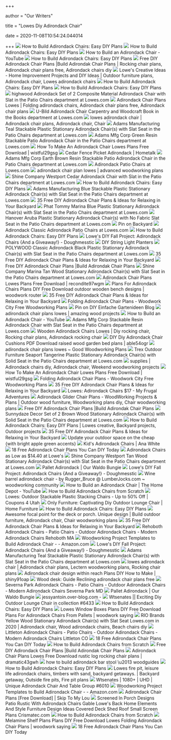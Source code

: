 +++
        
author = "Our Writers"
        
title = "Lowes Diy Adirondack Chair"
        
date = 2020-11-08T10:54:24.044014
        
+++
[ ![](https://lda.lowes.com/is/image/Lowes/ht_how-to-build-adirondack-chairs?scl=1)](https://lda.lowes.com/is/image/Lowes/ht_how-to-build-adirondack-chairs?scl=1) How to Build Adirondack Chairs: Easy DIY Plans
[ ![](https://lda.lowes.com/is/image/Lowes/ht_adirondack-chair-101840005-3?scl=1)](https://lda.lowes.com/is/image/Lowes/ht_adirondack-chair-101840005-3?scl=1) How to Build Adirondack Chairs: Easy DIY Plans
[ ![](https://i.ytimg.com/vi/KBvLFwlrCBY/maxresdefault.jpg)](https://i.ytimg.com/vi/KBvLFwlrCBY/maxresdefault.jpg) How to Build an Adirondack Chair - YouTube
[ ![](http://lda.lowes.com/is/image/Lowes/ht_adirondack-chair-101840012-8)](http://lda.lowes.com/is/image/Lowes/ht_adirondack-chair-101840012-8) How to Build Adirondack Chairs: Easy DIY Plans
[ ![](https://i.pinimg.com/originals/ea/b5/99/eab599bf08ec4195db9f39d4412f1a60.jpg)](https://i.pinimg.com/originals/ea/b5/99/eab599bf08ec4195db9f39d4412f1a60.jpg) Free DIY Adirondack Chair Plans |Build Adirondak Chair Plans | Rocking chair  plans, Adirondack chair plans free, Adirondack chairs diy
[ ![](https://i.pinimg.com/originals/de/04/d5/de04d522b0ff3013d227f3b61e9de091.jpg)](https://i.pinimg.com/originals/de/04/d5/de04d522b0ff3013d227f3b61e9de091.jpg) Lowe's Creative Ideas - Home Improvement Projects and DIY Ideas | Outdoor furniture  plans, Adirondack chair, Lowes adirondack chairs
[ ![](http://lda.lowes.com/is/image/Lowes/ht_adirondack-chair-101840004-1)](http://lda.lowes.com/is/image/Lowes/ht_adirondack-chair-101840004-1) How to Build Adirondack Chairs: Easy DIY Plans
[ ![](http://lda.lowes.com/is/image/Lowes/ht_adirondack-chair-101840010-6)](http://lda.lowes.com/is/image/Lowes/ht_adirondack-chair-101840010-6) How to Build Adirondack Chairs: Easy DIY Plans
[ ![](http://images.lowes.com/product/converted/396683/3966837_05197640.jpg)](http://images.lowes.com/product/converted/396683/3966837_05197640.jpg) highwood Adirondack Set of 2 Composite Material Adirondack Chair with Slat  in the Patio Chairs department at Lowes.com
[ ![](https://i.pinimg.com/originals/b0/69/da/b069da44914ece3ebf7e0792eb255fd0.jpg)](https://i.pinimg.com/originals/b0/69/da/b069da44914ece3ebf7e0792eb255fd0.jpg) Adirondack Chair Plans Lowes | Folding adirondack chairs, Adirondack chair  plans free, Adirondack chair plans
[ ![](http://mobileimages.lowes.com/product/converted/025389/025389000557.jpg)](http://mobileimages.lowes.com/product/converted/025389/025389000557.jpg) U-Bild Adirondack Chair Carpentry and Woodcraft Book in the Books  department at Lowes.com
[ ![](https://i.pinimg.com/originals/57/d7/15/57d7150159e98194048f27dcd38791a2.jpg)](https://i.pinimg.com/originals/57/d7/15/57d7150159e98194048f27dcd38791a2.jpg) lowes adirondack chair | Adirondack chair plans, Adirondack chair, Chair
[ ![](https://mobileimages.lowes.com/product/converted/037063/037063114870xl.jpg)](https://mobileimages.lowes.com/product/converted/037063/037063114870xl.jpg) Adams Manufacturing Teal Stackable Plastic Stationary Adirondack Chair(s)  with Slat Seat in the Patio Chairs department at Lowes.com
[ ![](http://mobileimages.lowes.com/product/converted/037063/037063109807.jpg?size=pdhi)](http://mobileimages.lowes.com/product/converted/037063/037063109807.jpg?size=pdhi) Adams Mfg Corp Green Resin Stackable Patio Adirondack Chair in the Patio  Chairs department at Lowes.com
[ ![](https://danhuxwoodworking.files.wordpress.com/2009/04/chaise12.jpg)](https://danhuxwoodworking.files.wordpress.com/2009/04/chaise12.jpg) How To Make An Adirondack Chair Lowes Plans Free Download | wistful29gsg
[ ![](https://cdn-fastly.hometalk.com/media/iqmdxgaod8n1f89c9vcf5019a4c4f1419.jpg?size=720x845&nocrop=1)](https://cdn-fastly.hometalk.com/media/iqmdxgaod8n1f89c9vcf5019a4c4f1419.jpg?size=720x845&nocrop=1) Cedar Fence Picket Adirondack | Hometalk
[ ![](https://mobileimages.lowes.com/product/converted/037063/037063109821xl.jpg)](https://mobileimages.lowes.com/product/converted/037063/037063109821xl.jpg) Adams Mfg Corp Earth Brown Resin Stackable Patio Adirondack Chair in the  Patio Chairs department at Lowes.com
[ ![](https://mobileimages.lowes.com/product/converted/008110/00811004032207.jpg?size=xl)](https://mobileimages.lowes.com/product/converted/008110/00811004032207.jpg?size=xl) Adirondack Patio Chairs at Lowes.com
[ ![](https://lh6.googleusercontent.com/proxy/Ho9uvx0PyYJ39etMBDR428A5gIV1aPDY2pR5LHINa63U9WHF3z_wVeYvXW1YTPkg1wjOyoEsiR7ZJUZExdytV1A5g1tqGMsLRslC8jyY3xFcaaGPAA=w1200-h630-p-k-no-nu)](https://lh6.googleusercontent.com/proxy/Ho9uvx0PyYJ39etMBDR428A5gIV1aPDY2pR5LHINa63U9WHF3z_wVeYvXW1YTPkg1wjOyoEsiR7ZJUZExdytV1A5g1tqGMsLRslC8jyY3xFcaaGPAA=w1200-h630-p-k-no-nu) adirondack chair plan lowes | advanced woodworking plans
[ ![](http://mobileimages.lowes.com/product/converted/397836/3978361.jpg)](http://mobileimages.lowes.com/product/converted/397836/3978361.jpg) Shine Company Westport Cedar Adirondack Chair with Slat in the Patio Chairs  department at Lowes.com
[ ![](https://lda.lowes.com/is/image/Lowes/ht_adirondack-chair-101840011-7?scl=1)](https://lda.lowes.com/is/image/Lowes/ht_adirondack-chair-101840011-7?scl=1) How to Build Adirondack Chairs: Easy DIY Plans
[ ![](http://mobileimages.lowes.com/product/converted/037063/037063114894.jpg?size=pdhi)](http://mobileimages.lowes.com/product/converted/037063/037063114894.jpg?size=pdhi) Adams Manufacturing Blue Stackable Plastic Stationary Adirondack Chair(s)  with Slat Seat in the Patio Chairs department at Lowes.com
[ ![](https://morningchores.com/wp-content/uploads/2016/08/AC1-1.jpg)](https://morningchores.com/wp-content/uploads/2016/08/AC1-1.jpg) 35 Free DIY Adirondack Chair Plans & Ideas for Relaxing in Your Backyard
[ ![](http://mobileimages.lowes.com/product/converted/817751/817751010857.jpg?size=pdhi)](http://mobileimages.lowes.com/product/converted/817751/817751010857.jpg?size=pdhi) Phat Tommy Marina Blue Plastic Stationary Adirondack Chair(s) with Slat Seat  in the Patio Chairs department at Lowes.com
[ ![](http://mobileimages.lowes.com/product/converted/192487/192487126790.jpg?size=pdhi)](http://mobileimages.lowes.com/product/converted/192487/192487126790.jpg?size=pdhi) Hanover Aruba Plastic Stationary Adirondack Chair(s) with No Fabric Slat  Seat in the Patio Chairs department at Lowes.com
[ ![](https://i.pinimg.com/originals/0d/e8/ae/0de8aed88cdcce03cb0b6d47a17249ce.jpg)](https://i.pinimg.com/originals/0d/e8/ae/0de8aed88cdcce03cb0b6d47a17249ce.jpg) Pin on Backyard
[ ![](https://mobileimages.lowes.com/product/converted/845748/845748043526.jpg?size=xl)](https://mobileimages.lowes.com/product/converted/845748/845748043526.jpg?size=xl) Adirondack Classic Adirondack Patio Chairs at Lowes.com
[ ![](http://lda.lowes.com/is/image/Lowes/ht_adirondack-chair-101840007-4)](http://lda.lowes.com/is/image/Lowes/ht_adirondack-chair-101840007-4) How to Build Adirondack Chairs: Easy DIY Plans
[ ![](https://doughmesstic.com/wp-content/uploads/2012/10/photo16_thumb.jpg)](https://doughmesstic.com/wp-content/uploads/2012/10/photo16_thumb.jpg) Lowe's DIY Fall Project: Adirondack Chairs {And a Giveaway!} - Doughmesstic
[ ![](https://lda.lowes.com/is/image/Lowes/Adirondack-chairs-vintage-bulb-string-lights-DP18-202219-AH?scl=1)](https://lda.lowes.com/is/image/Lowes/Adirondack-chairs-vintage-bulb-string-lights-DP18-202219-AH?scl=1) DIY String Light Planters
[ ![](http://mobileimages.lowes.com/product/converted/845748/845748000505.jpg)](http://mobileimages.lowes.com/product/converted/845748/845748000505.jpg) POLYWOOD Classic Adirondack Black Plastic Stationary Adirondack Chair(s)  with Slat Seat in the Patio Chairs department at Lowes.com
[ ![](https://morningchores.com/wp-content/uploads/2016/08/35-Free-DIY-Adirondack-Chair-Plans.jpg)](https://morningchores.com/wp-content/uploads/2016/08/35-Free-DIY-Adirondack-Chair-Plans.jpg) 35 Free DIY Adirondack Chair Plans & Ideas for Relaxing in Your Backyard
[ ![](http://www.aaadirondackchairs.com/Images/IndxPg/popular_mechanics_adirondack_chair_plan.jpg)](http://www.aaadirondackchairs.com/Images/IndxPg/popular_mechanics_adirondack_chair_plan.jpg) Free DIY Adirondack Chair Plans |Build Adirondak Chair Plans
[ ![](http://mobileimages.lowes.com/product/converted/725786/725786461806.jpg)](http://mobileimages.lowes.com/product/converted/725786/725786461806.jpg) Shine Company Marina Tan Wood Stationary Adirondack Chair(s) with Slat Seat  in the Patio Chairs department at Lowes.com
[ ![](https://cedaradirondack.files.wordpress.com/2011/06/adirondackpatio.jpg?w=457)](https://cedaradirondack.files.wordpress.com/2011/06/adirondackpatio.jpg?w=457) Adirondack Chair Plans Lowes Plans Free Download | recondite97wgm
[ ![](http://www.popularwoodworking.com/wp-content/uploads/diagram3.jpg)](http://www.popularwoodworking.com/wp-content/uploads/diagram3.jpg) Plans For Adirondack Chairs Plans DIY Free Download outdoor wooden bench  designs | woodwork router
[ ![](https://morningchores.com/wp-content/uploads/2016/08/Adirondack-chair-classic.jpg)](https://morningchores.com/wp-content/uploads/2016/08/Adirondack-chair-classic.jpg) 35 Free DIY Adirondack Chair Plans & Ideas for Relaxing in Your Backyard
[ ![](https://www.woodworkcity.com/wordpress/wp-content/uploads/2012/12/folding-adirondack-chair-plans-n.jpg)](https://www.woodworkcity.com/wordpress/wp-content/uploads/2012/12/folding-adirondack-chair-plans-n.jpg) Folding Adirondack Chair Plans - Woodwork City Free Woodworking Plans
[ ![](https://i.pinimg.com/originals/16/9f/62/169f6288cc025b90ca1f48f586f2a41d.jpg)](https://i.pinimg.com/originals/16/9f/62/169f6288cc025b90ca1f48f586f2a41d.jpg) Pin on DIY Einfache Gartenideen Blog
[ ![](https://lh6.googleusercontent.com/proxy/MYguHxcGS6BX-VfY6dfeTb7GdGU8gljhH1iKJPwXvsc5Vm9yBBD4E9-mV42YBqmgyWbfU642EAPvUc0PxJlpVqAdprep6QrnsFowTHXtGjU=s0-d)](https://lh6.googleusercontent.com/proxy/MYguHxcGS6BX-VfY6dfeTb7GdGU8gljhH1iKJPwXvsc5Vm9yBBD4E9-mV42YBqmgyWbfU642EAPvUc0PxJlpVqAdprep6QrnsFowTHXtGjU=s0-d) adirondack chair plans lowes | amazing wood projects
[ ![](https://i.ytimg.com/vi/KBvLFwlrCBY/hqdefault.jpg)](https://i.ytimg.com/vi/KBvLFwlrCBY/hqdefault.jpg) How to Build an Adirondack Chair - YouTube
[ ![](http://mobileimages.lowes.com/product/converted/037063/037063112203.jpg)](http://mobileimages.lowes.com/product/converted/037063/037063112203.jpg) Adams Mfg Corp Stackable Resin Adirondack Chair with Slat Seat in the Patio  Chairs department at Lowes.com
[ ![](https://i.pinimg.com/originals/ac/06/1c/ac061c7c64e73f8f995a6345ca67dc8b.jpg)](https://i.pinimg.com/originals/ac/06/1c/ac061c7c64e73f8f995a6345ca67dc8b.jpg) Wooden Adirondack Chairs Lowes | Diy rocking chair, Rocking chair plans,  Adirondack rocking chair
[ ![](http://thepoelog.files.wordpress.com/2012/08/pillows.jpg)](http://thepoelog.files.wordpress.com/2012/08/pillows.jpg) DIY Diy Adirondack Chair Cushions PDF Download raised wood garden bed plans  | able54ogr
[ ![](http://i.ytimg.com/vi/cUqGJKreeMY/0.jpg)](http://i.ytimg.com/vi/cUqGJKreeMY/0.jpg) adirondack chair plans lowes ~ Good Woodworking Plans
[ ![](https://mobileimages.lowes.com/product/converted/190609/190609183683.jpg?size=lg)](https://mobileimages.lowes.com/product/converted/190609/190609183683.jpg?size=lg) Trex Outdoor Furniture Seaport Tangerine Plastic Stationary Adirondack Chair(s)  with Solid Seat in the Patio Chairs department at Lowes.com
[ ![](https://i.pinimg.com/600x315/1e/e3/39/1ee3391224b1f6759d1e10bbcce4b082.jpg)](https://i.pinimg.com/600x315/1e/e3/39/1ee3391224b1f6759d1e10bbcce4b082.jpg) supplies | Adirondack chairs diy, Adirondack chair, Weekend woodworking  projects
[ ![](https://poietes.files.wordpress.com/2009/03/adirondack-chairs-by-lita-liwag.jpg?w=442)](https://poietes.files.wordpress.com/2009/03/adirondack-chairs-by-lita-liwag.jpg?w=442) How To Make An Adirondack Chair Lowes Plans Free Download | wistful29gsg
[ ![](https://www.woodworkcity.com/wordpress/wp-content/uploads/2012/12/adirondack-chair-folding-6.jpg)](https://www.woodworkcity.com/wordpress/wp-content/uploads/2012/12/adirondack-chair-folding-6.jpg) Folding Adirondack Chair Plans - Woodwork City Free Woodworking Plans
[ ![](https://morningchores.com/wp-content/uploads/2016/08/AC4-1.jpg)](https://morningchores.com/wp-content/uploads/2016/08/AC4-1.jpg) 35 Free DIY Adirondack Chair Plans & Ideas for Relaxing in Your Backyard
[ ![](https://myfrugaladventures.com/wp-content/uploads/2016/02/adirondack-500x322.png)](https://myfrugaladventures.com/wp-content/uploads/2016/02/adirondack-500x322.png) Lowes: Adirondack Chairs $17 - My Frugal Adventures
[ ![](https://i.pinimg.com/originals/78/82/c1/7882c173d8ac8bfa5f7048090ae63776.jpg)](https://i.pinimg.com/originals/78/82/c1/7882c173d8ac8bfa5f7048090ae63776.jpg) Adirondack Glider Chair Plans - WoodWorking Projects & Plans | Outdoor wood  furniture, Woodworking plans diy, Chair woodworking plans
[ ![](http://www.aaadirondackchairs.com/Images/plans/lowes_adirondack_chair_materials_list.jpg)](http://www.aaadirondackchairs.com/Images/plans/lowes_adirondack_chair_materials_list.jpg) Free DIY Adirondack Chair Plans |Build Adirondak Chair Plans
[ ![](http://mobileimages.lowes.com/product/converted/100291/1002919674.jpg?size=pdhi)](http://mobileimages.lowes.com/product/converted/100291/1002919674.jpg?size=pdhi) Sunnydaze Decor Set of 2 Brown Wood Stationary Adirondack Chair(s) with  Solid Seat in the Patio Chairs department at Lowes.com
[ ![](https://i.pinimg.com/originals/6b/c1/9c/6bc19c9fdd67fcc08b8103a64fc6ce95.jpg)](https://i.pinimg.com/originals/6b/c1/9c/6bc19c9fdd67fcc08b8103a64fc6ce95.jpg) How to Build Adirondack Chairs: Easy DIY Plans | Lowes creative, Backyard  projects, Outdoor projects
[ ![](https://morningchores.com/wp-content/uploads/2016/08/AC8.jpg)](https://morningchores.com/wp-content/uploads/2016/08/AC8.jpg) 35 Free DIY Adirondack Chair Plans & Ideas for Relaxing in Your Backyard
[ ![](https://i0.wp.com/i981.photobucket.com/albums/ae292/madiganmadeblog/2-deck-apple-green-adirondack-chairs-white-outdoor.jpg)](https://i0.wp.com/i981.photobucket.com/albums/ae292/madiganmadeblog/2-deck-apple-green-adirondack-chairs-white-outdoor.jpg) Update your outdoor space on the cheap {with bright apple green accents}
[ ![](http://www.ana-white.com/sites/default/files/IMG_2550.JPG)](http://www.ana-white.com/sites/default/files/IMG_2550.JPG) Kid's Adirondack Chairs | Ana White
[ ![](https://www.thesprucecrafts.com/thmb/MeE-BsQ73zkAqDOQko7lUuj87dI=/450x0/filters:no_upscale():max_bytes(150000):strip_icc()/free-adirondack-chair-plans-1357104_final-6bb5f1348e9c48f5a12456564e63abd6.png)](https://www.thesprucecrafts.com/thmb/MeE-BsQ73zkAqDOQko7lUuj87dI=/450x0/filters:no_upscale():max_bytes(150000):strip_icc()/free-adirondack-chair-plans-1357104_final-6bb5f1348e9c48f5a12456564e63abd6.png) 18 Free Adirondack Chair Plans You Can DIY Today
[ ![](https://i2.wp.com/frugalcouponliving.com/wp-content/uploads/2014/05/lowes-adirondack-chairs.jpg)](https://i2.wp.com/frugalcouponliving.com/wp-content/uploads/2014/05/lowes-adirondack-chairs.jpg) Adirondack Chairs as Low as $14.40 at Lowe's
[ ![](http://mobileimages.lowes.com/product/converted/725786/725786461103.jpg?size=pdhi)](http://mobileimages.lowes.com/product/converted/725786/725786461103.jpg?size=pdhi) Shine Company Westport Tan Wood Stationary Adirondack Chair(s) with Slat  Seat in the Patio Chairs department at Lowes.com
[ ![](http://www.ourwaldobungie.com/wp-content/uploads/2012/04/dsc_0003.jpg)](http://www.ourwaldobungie.com/wp-content/uploads/2012/04/dsc_0003.jpg) Pallet Adirondack | Our Waldo Bungie
[ ![](https://doughmesstic.com/wp-content/uploads/2012/10/photo19_thumb.jpg)](https://doughmesstic.com/wp-content/uploads/2012/10/photo19_thumb.jpg) Lowe's DIY Fall Project: Adirondack Chairs {And a Giveaway!} - Doughmesstic
[ ![](https://www.lumberjocks.com/assets/pictures/projects/402934-438x.jpg)](https://www.lumberjocks.com/assets/pictures/projects/402934-438x.jpg) Wine barrel adirondack chair - by Rugger_Bruce @ LumberJocks.com ~  woodworking community
[ ![](https://i.ytimg.com/vi/yAqn0L8nN_Q/maxresdefault.jpg)](https://i.ytimg.com/vi/yAqn0L8nN_Q/maxresdefault.jpg) How to Build an Adirondack Chair | The Home Depot - YouTube
[ ![](https://www.justthewoods.com/wp-content/uploads/2018/04/how-to-build-adirondack-chairs.jpg)](https://www.justthewoods.com/wp-content/uploads/2018/04/how-to-build-adirondack-chairs.jpg) How to Build Adirondack Chairs from Scratch
[ ![](https://3wuj3y249m3y3d94ugvstqr9-wpengine.netdna-ssl.com/wp-content/uploads/2019/07/Lowes-Outdoor-Chairs-2-560x292.jpg)](https://3wuj3y249m3y3d94ugvstqr9-wpengine.netdna-ssl.com/wp-content/uploads/2019/07/Lowes-Outdoor-Chairs-2-560x292.jpg) Lowes: Outdoor Stackable Plastic Stacking Chairs - Up to 50% Off | Coupons  4 Utah
[ ![](https://wtsenates.info/wp-content/uploads/2020/05/Captivating-Diy-Outdoor-Lounge-Chair-furniture-comfy-design-of-lowes-chaise-lounge-for-Chair-Diy-Outdoor-Captivating-Lounge-.jpg)](https://wtsenates.info/wp-content/uploads/2020/05/Captivating-Diy-Outdoor-Lounge-Chair-furniture-comfy-design-of-lowes-chaise-lounge-for-Chair-Diy-Outdoor-Captivating-Lounge-.jpg) Only Furniture: Captivating Diy Outdoor Lounge Chair | Home Furniture
[ ![](https://lda.lowes.com/is/image/Lowes/ht_adirondack-chair-101840014-2?scl=1)](https://lda.lowes.com/is/image/Lowes/ht_adirondack-chair-101840014-2?scl=1) How to Build Adirondack Chairs: Easy DIY Plans
[ ![](https://i.pinimg.com/originals/5a/d1/cd/5ad1cd0fb18b1f8940b1c0e80b369e68.jpg)](https://i.pinimg.com/originals/5a/d1/cd/5ad1cd0fb18b1f8940b1c0e80b369e68.jpg) Awesome focal point for the deck or porch. Unique design | Build outdoor  furniture, Adirondack chair, Chair woodworking plans
[ ![](https://morningchores.com/wp-content/uploads/2016/08/35-Free-DIY-Adirondack-Chair-Plans-FB.jpg)](https://morningchores.com/wp-content/uploads/2016/08/35-Free-DIY-Adirondack-Chair-Plans-FB.jpg) 35 Free DIY Adirondack Chair Plans & Ideas for Relaxing in Your Backyard
[ ![](https://s3.us-east-2.amazonaws.com/summers-adirondack-chairs-40/images/Diy-Adirondack-Chairs.jpg)](https://s3.us-east-2.amazonaws.com/summers-adirondack-chairs-40/images/Diy-Adirondack-Chairs.jpg) Rehoboth Adirondack Chairs - Patio Chairs - Outdoor Adirondack Chairs -  Modern Adirondack Chairs Rehoboth MA
[ ![](https://images-na.ssl-images-amazon.com/images/I/81ThjLOajzL._AC_SY355_.jpg)](https://images-na.ssl-images-amazon.com/images/I/81ThjLOajzL._AC_SY355_.jpg) Woodworking Project Templates to Build Adirondack Chair - - Amazon.com
[ ![](https://doughmesstic.com/wp-content/uploads/2012/10/photo18_thumb.jpg)](https://doughmesstic.com/wp-content/uploads/2012/10/photo18_thumb.jpg) Lowe's DIY Fall Project: Adirondack Chairs {And a Giveaway!} - Doughmesstic
[ ![](http://images.lowes.com/product/converted/037063/037063114870_10425277.jpg)](http://images.lowes.com/product/converted/037063/037063114870_10425277.jpg) Adams Manufacturing Teal Stackable Plastic Stationary Adirondack Chair(s)  with Slat Seat in the Patio Chairs department at Lowes.com
[ ![](https://i.pinimg.com/originals/17/d5/6e/17d56e756e4dbeaa816f957c1151ac37.jpg)](https://i.pinimg.com/originals/17/d5/6e/17d56e756e4dbeaa816f957c1151ac37.jpg) lowes adirondack chair | Adirondack chair plans, Lectern woodworking plans,  Rocking chair plans
[ ![](https://matterobserved.files.wordpress.com/2011/02/1st-adirondack-by-tally.jpg)](https://matterobserved.files.wordpress.com/2011/02/1st-adirondack-by-tally.jpg) Adirondack chair design within reach Plans DIY How to Make | shiny91oap
[ ![](http://blog-imgs-59-origin.fc2.com/w/o/o/woodwork175/Reclining-Adirondack-Chair-Plans.jpg)](http://blog-imgs-59-origin.fc2.com/w/o/o/woodwork175/Reclining-Adirondack-Chair-Plans.jpg) Wood desk: Guide Reclining adirondack chair plans free
[ ![](https://s3.us-east-2.amazonaws.com/summers-adirondack-chairs-40/images/Adirondack-Chairs-In-Front-Yard.jpg)](https://s3.us-east-2.amazonaws.com/summers-adirondack-chairs-40/images/Adirondack-Chairs-In-Front-Yard.jpg) Severna Park Adirondack Chairs - Patio Chairs - Outdoor Adirondack Chairs -  Modern Adirondack Chairs Severna Park MD
[ ![](http://www.ourwaldobungie.com/wp-content/uploads/2012/04/dsc_0004.jpg)](http://www.ourwaldobungie.com/wp-content/uploads/2012/04/dsc_0004.jpg) Pallet Adirondack | Our Waldo Bungie
[ ![](https://image.over-blog.com/58ExXOb8wR-qTIwG2l1P_yXiptU=/fit-in/500x500/filters:no_upscale()/image%2F0744922%2F2013%2F10%2F10%2Fob_df1374_img-0726-lg.JPG)](https://image.over-blog.com/58ExXOb8wR-qTIwG2l1P_yXiptU=/fit-in/500x500/filters:no_upscale()/image%2F0744922%2F2013%2F10%2F10%2Fob_df1374_img-0726-lg.JPG) jessyantoin.over-blog.com -
[ ![](http://whereishemsworth.com/w/2017/07/lowes-lounge-chairs-lowes-rockers-patio-chairs-lowes-patio-furniture-at-lowes-lowes-patio-tables-lowes-patio-furniture-clearance-sale-iron-patio-furniture-lowes-lowes-wicker-outdoor-furniture.jpg)](http://whereishemsworth.com/w/2017/07/lowes-lounge-chairs-lowes-rockers-patio-chairs-lowes-patio-furniture-at-lowes-lowes-patio-tables-lowes-patio-furniture-clearance-sale-iron-patio-furniture-lowes-lowes-wicker-outdoor-furniture.jpg) Wtsenates || Exciting Diy Outdoor Lounge Chair in collection #6433
[ ![](https://lda.lowes.com/is/image/Lowes/ht_adirondack-chair-101840008-5?scl=1)](https://lda.lowes.com/is/image/Lowes/ht_adirondack-chair-101840008-5?scl=1) How to Build Adirondack Chairs: Easy DIY Plans
[ ![](http://images.lowes.com/product/converted/673995/673995582204lg.jpg)](http://images.lowes.com/product/converted/673995/673995582204lg.jpg) Lowes Window Boxes Plans DIY Free Download Plans For Adirondack Chairs From  Pallets | woodwork saying
[ ![](https://i.pinimg.com/474x/fa/20/6a/fa206aadaa7e70471aae14435f91a054.jpg)](https://i.pinimg.com/474x/fa/20/6a/fa206aadaa7e70471aae14435f91a054.jpg) RIO Brands Yellow Wood Stationary Adirondack Chair(s) with Slat Seat Lowes.com  in 2020 | Adirondack chair, Wood adirondack chairs, Beach chairs diy
[ ![](https://s3.us-west-2.amazonaws.com/robinson-adirondack-chairs-77/images/Black-Plastic-Adirondack-Chairs.jpg)](https://s3.us-west-2.amazonaws.com/robinson-adirondack-chairs-77/images/Black-Plastic-Adirondack-Chairs.jpg) Littleton Adirondack Chairs - Patio Chairs - Outdoor Adirondack Chairs -  Modern Adirondack Chairs Littleton CO
[ ![](https://www.thesprucecrafts.com/thmb/9rh_TkTiFCyGLTOZEjR681R6kSM=/640x480/filters:no_upscale():max_bytes(150000):strip_icc()/buildeazy-free-adirondack-chair-plans-580f89133df78c2c73af18e7.jpg)](https://www.thesprucecrafts.com/thmb/9rh_TkTiFCyGLTOZEjR681R6kSM=/640x480/filters:no_upscale():max_bytes(150000):strip_icc()/buildeazy-free-adirondack-chair-plans-580f89133df78c2c73af18e7.jpg) 18 Free Adirondack Chair Plans You Can DIY Today
[ ![](https://www.justthewoods.com/wp-content/uploads/2018/04/making-a-diy-adirondack-chair-.jpg)](https://www.justthewoods.com/wp-content/uploads/2018/04/making-a-diy-adirondack-chair-.jpg) How to Build Adirondack Chairs from Scratch
[ ![](http://www.aaadirondackchairs.com/Images/plans/popular_mechanics_chair_w_table700.jpg)](http://www.aaadirondackchairs.com/Images/plans/popular_mechanics_chair_w_table700.jpg) Free DIY Adirondack Chair Plans |Build Adirondak Chair Plans
[ ![](https://westporteast.files.wordpress.com/2012/02/large-commercial-garden-chair-1.jpg?w=204)](https://westporteast.files.wordpress.com/2012/02/large-commercial-garden-chair-1.jpg?w=204) Adirondack Chair Plans Lowes Free Download rustic log rocking chair plans |  dramatic43gwh
[ ![](https://lh4.googleusercontent.com/proxy/7qAQsgln75LUI7YDEV7RRxFZB8NMVx_NESICIi5imabzyGtYvDuYL7hAe7Xe4Y7iyD1tWwiiKaAUmkjZED6eyVLNJcslUmohT10lXLr2Dk5h6nm5shqwAIirAwaJSMiVE_gsspQZQXEm=s0-d)](https://lh4.googleusercontent.com/proxy/7qAQsgln75LUI7YDEV7RRxFZB8NMVx_NESICIi5imabzyGtYvDuYL7hAe7Xe4Y7iyD1tWwiiKaAUmkjZED6eyVLNJcslUmohT10lXLr2Dk5h6nm5shqwAIirAwaJSMiVE_gsspQZQXEm=s0-d) how to build adirondack bar stool \u2013 woodguides
[ ![](https://lda.lowes.com/is/image/Lowes/ht_deck-and-patio-pub-table-102676305-hero?scl=1)](https://lda.lowes.com/is/image/Lowes/ht_deck-and-patio-pub-table-102676305-hero?scl=1) How to Build Adirondack Chairs: Easy DIY Plans
[ ![](https://i.pinimg.com/originals/62/37/7c/62377ccf5929f1a3346f5d46c7ac82e1.jpg)](https://i.pinimg.com/originals/62/37/7c/62377ccf5929f1a3346f5d46c7ac82e1.jpg) Lowes fire pit, leisure life adirondack chairs, timbers with sand, backyard  getaways. | Backyard getaway, Outside fire pits, Fire pit plans
[ ![](http://www.theestatesga.com/img_upload/lo/trex-adirondack-chairs-beach-patio-furniture-unique-outdoor-non-wood_modern-outdoor-ideas.jpg)](http://www.theestatesga.com/img_upload/lo/trex-adirondack-chairs-beach-patio-furniture-unique-outdoor-non-wood_modern-outdoor-ideas.jpg) Wtsenates | 1080+ | UHD | Unique Adirondack Chair And Table Group #6010
[ ![](https://m.media-amazon.com/images/I/71HjRU0-EHL._AC_SS350_.jpg)](https://m.media-amazon.com/images/I/71HjRU0-EHL._AC_SS350_.jpg) Woodworking Project Templates to Build Adirondack Chair - - Amazon.com
[ ![](https://www.skiptomylou.org/wp-content/uploads/2012/08/Adriondack-Chair-Step-2-3.jpg)](https://www.skiptomylou.org/wp-content/uploads/2012/08/Adriondack-Chair-Step-2-3.jpg) Adirondack Chair Plans [Free Download] | Skip To My Lou
[ ![](http://www.crismatec.com/python/ru/screened-in-porch-designs-patio-rustic-with-adirondack-chairs-gable_home-elements-and-style-701x451.jpg)](http://www.crismatec.com/python/ru/screened-in-porch-designs-patio-rustic-with-adirondack-chairs-gable_home-elements-and-style-701x451.jpg) Screened In Porch Designs Patio Rustic With Adirondack Chairs Gable Lowe's  Back Home Elements And Style Furniture Design Ideas Covered Deck Shed Roof  Small Screen Plans Crismatec.com
[ ![](https://www.justthewoods.com/wp-content/uploads/2018/04/diy-adirondack-chair.jpg)](https://www.justthewoods.com/wp-content/uploads/2018/04/diy-adirondack-chair.jpg) How to Build Adirondack Chairs from Scratch
[ ![](http://cdn.instructables.com/FU9/WJUZ/FYTD4IVJ/FU9WJUZFYTD4IVJ.LARGE.jpg)](http://cdn.instructables.com/FU9/WJUZ/FYTD4IVJ/FU9WJUZFYTD4IVJ.LARGE.jpg) Melamine Shelf Plans Plans DIY Free Download Lowes Folding Adirondack Chair  Plans | woodwork saying
[ ![](https://www.thesprucecrafts.com/thmb/_ETZQoJJJzTY754_FQQv5pI7xUg=/720x540/filters:no_upscale():max_bytes(150000):strip_icc()/ana-white-free-adirondack-chair-plans-580f871a3df78c2c73ab9ab1.jpg)](https://www.thesprucecrafts.com/thmb/_ETZQoJJJzTY754_FQQv5pI7xUg=/720x540/filters:no_upscale():max_bytes(150000):strip_icc()/ana-white-free-adirondack-chair-plans-580f871a3df78c2c73ab9ab1.jpg) 18 Free Adirondack Chair Plans You Can DIY Today
